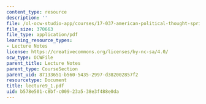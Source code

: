 ```yaml
---
content_type: resource
description: ''
file: /ol-ocw-studio-app/courses/17-037-american-political-thought-spring-2004/b578e501c8bfc00923a538e3f488e0da_lecture9_1.pdf
file_size: 370663
file_type: application/pdf
learning_resource_types:
- Lecture Notes
license: https://creativecommons.org/licenses/by-nc-sa/4.0/
ocw_type: OCWFile
parent_title: Lecture Notes
parent_type: CourseSection
parent_uid: 87133651-b560-5435-2997-d382002857f2
resourcetype: Document
title: lecture9_1.pdf
uid: b578e501-c8bf-c009-23a5-38e3f488e0da
---
```

